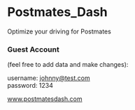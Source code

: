 # Postmates_Dash
Optimize your driving for Postmates

### Guest Account

(feel free to add data and make changes):

username: johnny@test.com  
password: 1234

www.postmatesdash.com